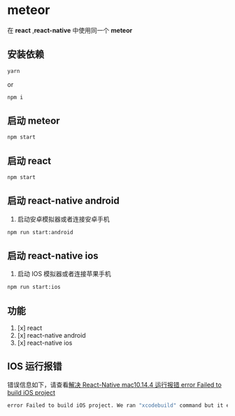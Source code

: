 # meteor

在 **react** ,**react-native** 中使用同一个 **meteor** 

## 安装依赖

```bash
yarn
```

or

```bash
npm i
```

## 启动 meteor 

```bash
npm start
```

## 启动 react 

```bash
npm start
```

## 启动 react-native android

1. 启动安卓模拟器或者连接安卓手机

```bash
npm run start:android
```

## 启动 react-native ios

1. 启动 IOS 模拟器或者连接苹果手机

```bash
npm run start:ios
```

## 功能

1. [x] react
1. [x] react-native android
1. [x] react-native ios

## IOS 运行报错

错误信息如下，请查看[解决 React-Native mac10.14.4 运行报错 error Failed to build iOS project](https://juejin.im/post/5cbc2ee5f265da035a1f1b79)

```bash
error Failed to build iOS project. We ran "xcodebuild" command but it exited with error code 65. To debug build logs further, consider building your app with Xcode.app, by opening reactNative.xcodeproj
```
